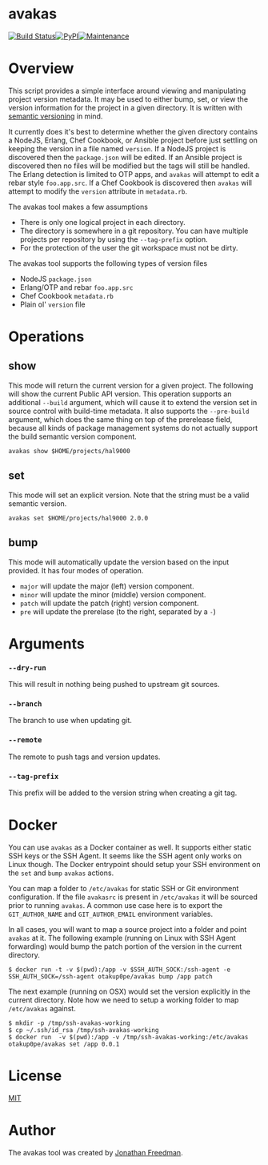 avakas
======

[![Build Status](https://travis-ci.org/otakup0pe/avakas.svg?branch=master)](https://travis-ci.org/otakup0pe/avakas)[![PyPI](https://img.shields.io/pypi/v/avakas.svg)](https://pypi.python.org/pypi/avakas)[![Maintenance](https://img.shields.io/maintenance/yes/2017.svg)]()

# Overview

This script provides a simple interface around viewing and manipulating project version metadata. It may be used to either bump, set, or view the version information for the project in a given directory. It is written with [semantic versioning](http://semver.org/) in mind.

It currently does it's best to determine whether the given directory contains a NodeJS, Erlang, Chef Cookbook, or Ansible project before just settling on keeping the version in a file named `version`. If a NodeJS project is discovered then the `package.json` will be edited. If an Ansible project is discovered then no files will be modified but the tags will still be handled. The Erlang detection is limited to OTP apps, and `avakas` will attempt to edit a rebar style `foo.app.src`. If a Chef Cookbook is discovered then `avakas` will attempt to modify the `version` attribute in `metadata.rb`.

The avakas tool makes a few assumptions

* There is only one logical project in each directory.
* The directory is somewhere in a git repository. You can have multiple projects per repository by using the `--tag-prefix` option.
* For the protection of the user the git workspace must not be dirty.

The avakas tool supports the following types of version files

* NodeJS `package.json`
* Erlang/OTP and rebar `foo.app.src`
* Chef Cookbook `metadata.rb`
* Plain ol' `version` file

# Operations

## show

This mode will return the current version for a given project. The following will show the current Public API version. This operation supports an additional `--build` argument, which will cause it to extend the version set in source control with build-time metadata. It also supports the `--pre-build` argument, which does the same thing on top of the prerelease field, because all kinds of package management systems do not actually support the build semantic version component.


```shell
avakas show $HOME/projects/hal9000
```

## set

This mode will set an explicit version. Note that the string must be a valid semantic version.
```shell
avakas set $HOME/projects/hal9000 2.0.0
```

## bump

This mode will automatically update the version based on the input provided. It has four modes of operation.

* `major` will update the major (left) version component.
* `minor` will update the minor (middle) version component.
* `patch` will update the patch (right) version component.
* `pre` will update the prerelase (to the right, separated by a `-`)

# Arguments

### `--dry-run`

This will result in nothing being pushed to upstream git sources.

### `--branch`

The branch to use when updating git.

### `--remote`

The remote to push tags and version updates.

### `--tag-prefix`

This prefix will be added to the version string when creating a git tag.

# Docker

You can use `avakas` as a Docker container as well. It supports either static SSH keys or the SSH Agent. It seems like the SSH agent only works on Linux though. The Docker entrypoint should setup your SSH environment on the `set` and `bump` `avakas` actions.

You can map a folder to `/etc/avakas` for static SSH or Git environment configuration. If the file `avakasrc` is present in `/etc/avakas` it will be sourced prior to running `avakas`. A common use case here is to export the `GIT_AUTHOR_NAME` and `GIT_AUTHOR_EMAIL` environment variables.

In all cases, you will want to map a source project into a folder and point `avakas` at it. The following example (running on Linux with SSH Agent forwarding) would bump the patch portion of the version in the current directory.

```
$ docker run -t -v $(pwd):/app -v $SSH_AUTH_SOCK:/ssh-agent -e SSH_AUTH_SOCK=/ssh-agent otakup0pe/avakas bump /app patch
```

The next example (running on OSX) would set the version explicitly in the current directory. Note how we need to setup a working folder to map `/etc/avakas` against.

```
$ mkdir -p /tmp/ssh-avakas-working
$ cp ~/.ssh/id_rsa /tmp/ssh-avakas-working
$ docker run  -v $(pwd):/app -v /tmp/ssh-avakas-working:/etc/avakas otakup0pe/avakas set /app 0.0.1
```

# License

[MIT](https://github.com/otakup0pe/avakas/blob/master/LICENSE)

# Author

The avakas tool was created by [Jonathan Freedman](http://jonathanfreedman.bio/).
